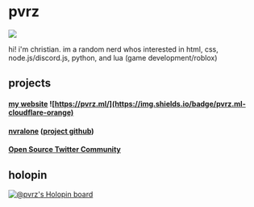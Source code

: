 # pvrz
![](https://komarev.com/ghpvc/?username=pvrzz)

hi! i'm christian.
im a random nerd whos interested in html, css, node.js/discord.js, python, and lua (game development/roblox)

## projects

#### [my website](https://pvrz.ml)  ![https://pvrz.ml/](https://img.shields.io/badge/pvrz.ml-cloudflare-orange)

#### [nvralone](https://na.pvrz.ml/) ([project github](https://github.com/nvralone))

#### [Open Source Twitter Community](https://twitter.com/i/communities/1594480614899597312)
## holopin
[![@pvrz's Holopin board](https://holopin.me/pvrz)](https://holopin.io/@pvrz)
